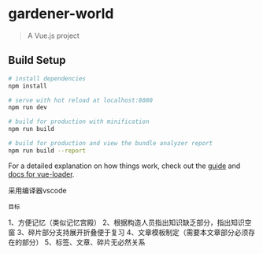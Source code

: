 # gardener-world

> A Vue.js project

## Build Setup

``` bash
# install dependencies
npm install

# serve with hot reload at localhost:8080
npm run dev

# build for production with minification
npm run build

# build for production and view the bundle analyzer report
npm run build --report
```

For a detailed explanation on how things work, check out the [guide](http://vuejs-templates.github.io/webpack/) and [docs for vue-loader](http://vuejs.github.io/vue-loader).

采用编译器vscode

    目标
1、方便记忆（类似记忆宫殿）
2、根据构造人员指出知识缺乏部分，指出知识空窗
3、碎片部分支持展开折叠便于复习
4、文章模板制定（需要本文章部分必须存在的部分）
5、标签、文章、碎片无必然关系